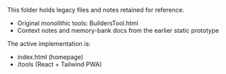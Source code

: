 This folder holds legacy files and notes retained for reference.

- Original monolithic tools: BuildersTool.html
- Context notes and memory-bank docs from the earlier static prototype

The active implementation is:
- index.html (homepage)
- /tools (React + Tailwind PWA)

